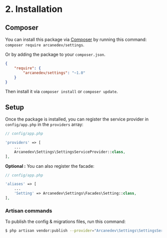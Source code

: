 # 2. Installation

## Composer

You can install this package via [Composer](http://getcomposer.org/) by running this command: `composer require arcanedev/settings`.

Or by adding the package to your `composer.json`.

```json
{
    "require": {
        "arcanedev/settings": "~1.0"
    }
}
```

Then install it via `composer install` or `composer update`.

## Setup

Once the package is installed, you can register the service provider in `config/app.php` in the `providers` array:

```php
// config/app.php

'providers' => [
    ...
    Arcanedev\Settings\SettingsServiceProvider::class,
],
```

**Optional :** You can also register the facade:

```php
// config/app.php

'aliases' => [
    ...
    'Setting' => Arcanedev\Settings\Facades\Setting::class,
],
```

### Artisan commands

To publish the config & migrations files, run this command:

```bash
$ php artisan vendor:publish --provider="Arcanedev\Settings\SettingsServiceProvider"
```
